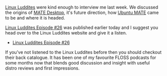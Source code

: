 <!-- 
.. title: MATE interview with Linux Luddites
.. slug: mate-interview-with-linux-luddites
.. date: 2014-10-13 18:55:32 UTC
.. tags: MATE,Ubuntu MATE,Linux Luddites,interview
.. link: http://linuxluddites.com/shows/episode-26/
.. description: 
.. type: text
.. author: Martin Wimpress
-->

[Linux Luddites](http://linuxluddites.com) were kind enough to interview 
me last week. We discussed the origins of [MATE Desktop](http://mate-desktop.org),
it's future direction, how [Ubuntu MATE](https://ubuntu-mate.org) came to
be and where it is headed.

[Linux Luddites Episode #26](http://linuxluddites.com/shows/episode-26/)
was published earlier today and I suggest you head over to the Linux Luddites
website and give it a listen.

  * [Linux Luddites Episode #26](http://linuxluddites.com/shows/episode-26/)

If you've not listened to the Linux Luddites before then you should checkout
their back catalogue. It has been one of my favourite FLOSS podcasts for some
months now that blends good discussion and insight with useful distro reviews
and first impressions. 
